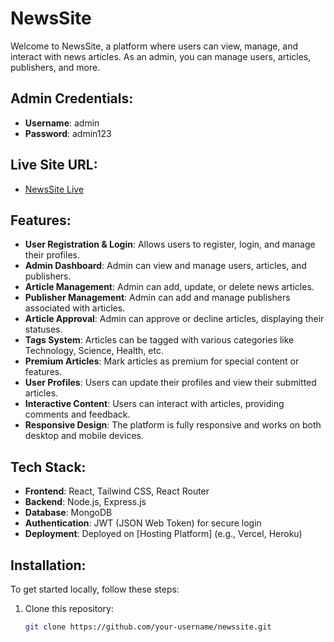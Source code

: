 # NewsSite

Welcome to NewsSite, a platform where users can view, manage, and interact with news articles. As an admin, you can manage users, articles, publishers, and more.

## Admin Credentials:
- **Username**: admin
- **Password**: admin123

## Live Site URL:
- [NewsSite Live](https://simple-project-c9ba2.web.app/)

## Features:
- **User Registration & Login**: Allows users to register, login, and manage their profiles.
- **Admin Dashboard**: Admin can view and manage users, articles, and publishers.
- **Article Management**: Admin can add, update, or delete news articles.
- **Publisher Management**: Admin can add and manage publishers associated with articles.
- **Article Approval**: Admin can approve or decline articles, displaying their statuses.
- **Tags System**: Articles can be tagged with various categories like Technology, Science, Health, etc.
- **Premium Articles**: Mark articles as premium for special content or features.
- **User Profiles**: Users can update their profiles and view their submitted articles.
- **Interactive Content**: Users can interact with articles, providing comments and feedback.
- **Responsive Design**: The platform is fully responsive and works on both desktop and mobile devices.
  
## Tech Stack:
- **Frontend**: React, Tailwind CSS, React Router
- **Backend**: Node.js, Express.js
- **Database**: MongoDB
- **Authentication**: JWT (JSON Web Token) for secure login
- **Deployment**: Deployed on [Hosting Platform] (e.g., Vercel, Heroku)

## Installation:
To get started locally, follow these steps:

1. Clone this repository:
   ```bash
   git clone https://github.com/your-username/newssite.git
